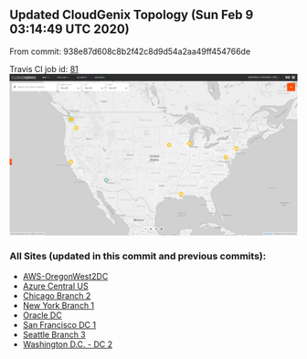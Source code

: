 ## Updated CloudGenix Topology (Sun Feb  9 03:14:49 UTC 2020)

From commit: 938e87d608c8b2f42c8d9d54a2aa49ff454766de 

Travis CI job id: [81](https://travis-ci.com/ebob9/travis-sandbox/builds/148069375)
<img alt="Map Image" src="map.png?raw=1" width="1110">

### All Sites (updated in this commit and previous commits):

<ul>
<li><A href="AWS-OregonWest2DC/README.md">AWS-OregonWest2DC</A>
<li><A href="Azure Central US/README.md">Azure Central US</A>
<li><A href="Chicago Branch 2/README.md">Chicago Branch 2</A>
<li><A href="New York Branch 1/README.md">New York Branch 1</A>
<li><A href="Oracle DC/README.md">Oracle DC</A>
<li><A href="San Francisco DC 1/README.md">San Francisco DC 1</A>
<li><A href="Seattle Branch 3/README.md">Seattle Branch 3</A>
<li><A href="Washington D.C. - DC 2/README.md">Washington D.C. - DC 2</A>

